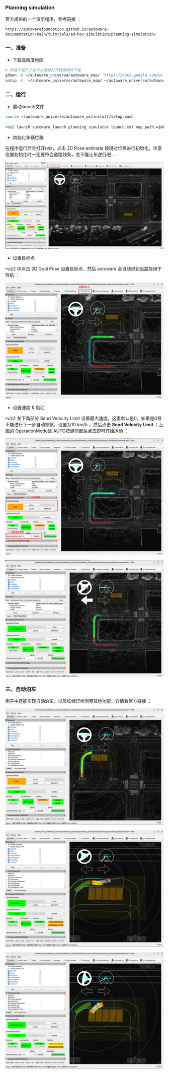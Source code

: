 ### Planning simulation

官方提供的一个演示程序，参考链接 ：

```http
https://autowarefoundation.github.io/autoware-documentation/main/tutorials/ad-hoc-simulation/planning-simulation/
```

### 一、准备

- 下载高精度地图 

```sh
# 终端下载不了也可以直接打开链接网页下载
gdown -O ~/autoware_universe/autoware_map/ 'https://docs.google.com/uc?export=download&id=1499_nsbUbIeturZaDj7jhUownh5fvXHd'
unzip -d  ~/autoware_universe/autoware_map/ ~/autoware_universe/autoware_map/sample-map-planning.zip
```

### 二、运行

- 启动launch文件

```sh
source ~/autoware_universe/autoware_ws/install/setup.bash

ros2 launch autoware_launch planning_simulator.launch.xml map_path:=$HOME/autoware_universe/autoware_map/sample-map-planning vehicle_model:=sample_vehicle sensor_model:=sample_sensor_kit
```

- 初始化车辆位置

在程序运行后会打开rviz，点击  2D Pose estimate 按键对位置进行初始化，注意位置初始化时一定要符合道路线条，总不能让车逆行吧 ...

![01_位置初始化](素材/02_Planning_simulation/01_位置初始化.png)

- 设置目标点

rviz2 中点击 2D Goal Pose 设置目标点，然后 autoware 会自动规划出路径用于导航 ：

![02_设置目标点](素材/02_Planning_simulation/02_设置目标点.png)

- 设置速度 & 启动

rviz2 左下角部分 Send Velocity Limit 设置最大速度，这里默认是0，如果是0将不能进行下一步自动导航，设置为10 km/h ，然后点击  **Send Velocity Limit** ；上面的 OperationMode处 AUTO按键亮起后点击即可开始运动 ：

![02_导航](素材/02_Planning_simulation/03_导航.png)

![04_nav](素材/02_Planning_simulation/04_nav.png)



### 三、自动泊车

例子中还能实现自动泊车，以及红绿灯检测等其他功能，详情看官方链接 ：

![05_倒车入库1](素材/02_Planning_simulation/05_倒车入库1.png)

![05_倒车入库2](素材/02_Planning_simulation/05_倒车入库2.png)

![05_倒车入库3](素材/02_Planning_simulation/05_倒车入库3.png)
